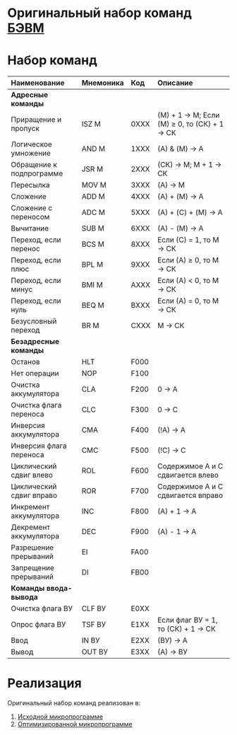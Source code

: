 # Оригинальный набор команд [БЭВМ](bcomp.md) #



# Набор команд #
| **Наименование** | **Мнемоника** | **Код** | **Описание** |
|:-----------------------------|:-----------------------|:-----------|:---------------------|
| **Адресные команды** | | | |
| Приращение и пропуск | ISZ М | 0XXX | (М) + 1 → М; Если (М) ≥ 0, то (СК) + 1 → СК |
| Логическое умножение | AND М | 1XXX | (A) & (М) → A |
| Обращение к подпрограмме | JSR М | 2XXX | (СК) → М; М + 1 → СК |
| Пересылка | MOV М | 3XXX | (A) → М |
| Сложение | ADD М | 4XXX | (A) + (М) → A |
| Сложение с переносом | ADC М | 5XXX | (A) + (С) + (М) → A |
| Вычитание | SUB М | 6XXX | (A) - (М) → A |
| Переход, если перенос | BCS М | 8XXX | Если (С) = 1, то М → СК |
| Переход, если плюс | BPL М | 9XXX | Если (А) ≥ 0, то М → СК |
| Переход, если минус | BMI М | AXXX | Если (А) < 0, то М → СК |
| Переход, если нуль | BEQ М | BXXX | Если (А) = 0, то М → СК |
| Безусловный переход | BR М | CXXX | М → СК |
| **Безадресные команды** | | | |
| Останов | HLT | F000 |  |
| Нет операции | NOP | F100 |  |
| Очистка аккумулятора | CLA | F200 | 0 → А |
| Очистка флага переноса | CLC | F300 | 0 → С |
| Инверсия аккумулятора | CMA | F400 | (!А) → А |
| Инверсия флага переноса | CMC | F500 | (!С) → С |
| Циклический сдвиг влево | ROL | F600 | Содержимое А и С сдвигается влево |
| Циклический сдвиг вправо | ROR | F700 | Содержимое А и С сдвигается вправо |
| Инкремент аккумулятора | INC | F800 | (А) + 1 → А |
| Декремент аккумулятора | DEC | F900 | (А) - 1 → А |
| Разрешение прерываний | EI | FA00 |  |
| Запрещение прерываний | DI | FB00 |  |
| **Команды ввода-вывода** | | | |
| Очистка флага ВУ | CLF ВУ | E0XX |  |
| Опрос флага ВУ | TSF ВУ | E1XX | Если флаг ВУ = 1, то (СК) + 1 → СК |
| Ввод | IN ВУ | E2XX | (ВУ) → А |
| Вывод | OUT ВУ | E3XX | (А) → ВУ |

# Реализация #
Оригинальный набор команд реализован в:
  1. [Исходной микропрограмме](BaseMicroProgram.md)
  1. [Оптимизированной микропрограмме](OptimizedMicroProgram.md)